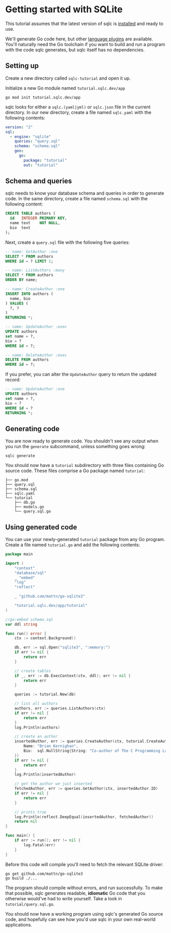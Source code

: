 # Getting started with SQLite

This tutorial assumes that the latest version of sqlc is
[installed](../overview/install.md) and ready to use.

We'll generate Go code here, but other
[language plugins](../reference/language-support.rst) are available. You'll
naturally need the Go toolchain if you want to build and run a program with the
code sqlc generates, but sqlc itself has no dependencies.

## Setting up

Create a new directory called `sqlc-tutorial` and open it up.

Initialize a new Go module named `tutorial.sqlc.dev/app`

```shell
go mod init tutorial.sqlc.dev/app
```

sqlc looks for either a `sqlc.(yaml|yml)` or `sqlc.json` file in the current
directory. In our new directory, create a file named `sqlc.yaml` with the
following contents:

```yaml
version: "2"
sql:
  - engine: "sqlite"
    queries: "query.sql"
    schema: "schema.sql"
    gen:
      go:
        package: "tutorial"
        out: "tutorial"
```

## Schema and queries

sqlc needs to know your database schema and queries in order to generate code.
In the same directory, create a file named `schema.sql` with the following
content:

```sql
CREATE TABLE authors (
  id   INTEGER PRIMARY KEY,
  name text    NOT NULL,
  bio  text
);
```

Next, create a `query.sql` file with the following five queries:

```sql
-- name: GetAuthor :one
SELECT * FROM authors
WHERE id = ? LIMIT 1;

-- name: ListAuthors :many
SELECT * FROM authors
ORDER BY name;

-- name: CreateAuthor :one
INSERT INTO authors (
  name, bio
) VALUES (
  ?, ?
)
RETURNING *;

-- name: UpdateAuthor :exec
UPDATE authors
set name = ?,
bio = ?
WHERE id = ?;

-- name: DeleteAuthor :exec
DELETE FROM authors
WHERE id = ?;
```

If you prefer, you can alter the `UpdateAuthor` query to return the updated
record:

```sql
-- name: UpdateAuthor :one
UPDATE authors
set name = ?,
bio = ?
WHERE id = ?
RETURNING *;
```

## Generating code

You are now ready to generate code. You shouldn't see any output when you run
the `generate` subcommand, unless something goes wrong:

```shell
sqlc generate
```

You should now have a `tutorial` subdirectory with three files containing Go
source code. These files comprise a Go package named `tutorial`:

```
├── go.mod
├── query.sql
├── schema.sql
├── sqlc.yaml
└── tutorial
    ├── db.go
    ├── models.go
    └── query.sql.go
```

## Using generated code

You can use your newly-generated `tutorial` package from any Go program.
Create a file named `tutorial.go` and add the following contents:

```go
package main

import (
	"context"
	"database/sql"
	_ "embed"
	"log"
	"reflect"

	_ "github.com/mattn/go-sqlite3"

	"tutorial.sqlc.dev/app/tutorial"
)

//go:embed schema.sql
var ddl string

func run() error {
	ctx := context.Background()

	db, err := sql.Open("sqlite3", ":memory:")
	if err != nil {
		return err
	}

	// create tables
	if _, err := db.ExecContext(ctx, ddl); err != nil {
		return err
	}

	queries := tutorial.New(db)

	// list all authors
	authors, err := queries.ListAuthors(ctx)
	if err != nil {
		return err
	}
	log.Println(authors)

	// create an author
	insertedAuthor, err := queries.CreateAuthor(ctx, tutorial.CreateAuthorParams{
		Name: "Brian Kernighan",
		Bio:  sql.NullString{String: "Co-author of The C Programming Language and The Go Programming Language", Valid: true},
	})
	if err != nil {
		return err
	}
	log.Println(insertedAuthor)

	// get the author we just inserted
	fetchedAuthor, err := queries.GetAuthor(ctx, insertedAuthor.ID)
	if err != nil {
		return err
	}

	// prints true
	log.Println(reflect.DeepEqual(insertedAuthor, fetchedAuthor))
	return nil
}

func main() {
	if err := run(); err != nil {
		log.Fatal(err)
	}
}
```

Before this code will compile you'll need to fetch the relevant SQLite driver:

```shell
go get github.com/mattn/go-sqlite3
go build ./...
```

The program should compile without errors, and run successfully. To make that
possible, sqlc generates readable, **idiomatic** Go code that you
otherwise would've had to write yourself. Take a look in `tutorial/query.sql.go`.

You should now have a working program using sqlc's generated Go source code,
and hopefully can see how you'd use sqlc in your own real-world applications.
